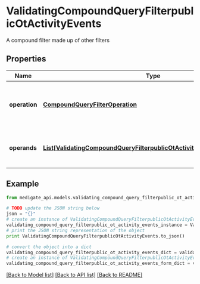 # ValidatingCompoundQueryFilterpublicOtActivityEvents

A compound filter made up of other filters

## Properties
Name | Type | Description | Notes
------------ | ------------- | ------------- | -------------
**operation** | [**CompoundQueryFilterOperation**](CompoundQueryFilterOperation.md) | Operation that is applied to join &#x60;operands&#x60; together | 
**operands** | [**List[ValidatingCompoundQueryFilterpublicOtActivityEventsOperandsInner]**](ValidatingCompoundQueryFilterpublicOtActivityEventsOperandsInner.md) | Other filters to join together using &#x60;operation&#x60; | 

## Example

```python
from medigate_api.models.validating_compound_query_filterpublic_ot_activity_events import ValidatingCompoundQueryFilterpublicOtActivityEvents

# TODO update the JSON string below
json = "{}"
# create an instance of ValidatingCompoundQueryFilterpublicOtActivityEvents from a JSON string
validating_compound_query_filterpublic_ot_activity_events_instance = ValidatingCompoundQueryFilterpublicOtActivityEvents.from_json(json)
# print the JSON string representation of the object
print ValidatingCompoundQueryFilterpublicOtActivityEvents.to_json()

# convert the object into a dict
validating_compound_query_filterpublic_ot_activity_events_dict = validating_compound_query_filterpublic_ot_activity_events_instance.to_dict()
# create an instance of ValidatingCompoundQueryFilterpublicOtActivityEvents from a dict
validating_compound_query_filterpublic_ot_activity_events_form_dict = validating_compound_query_filterpublic_ot_activity_events.from_dict(validating_compound_query_filterpublic_ot_activity_events_dict)
```
[[Back to Model list]](../README.md#documentation-for-models) [[Back to API list]](../README.md#documentation-for-api-endpoints) [[Back to README]](../README.md)


